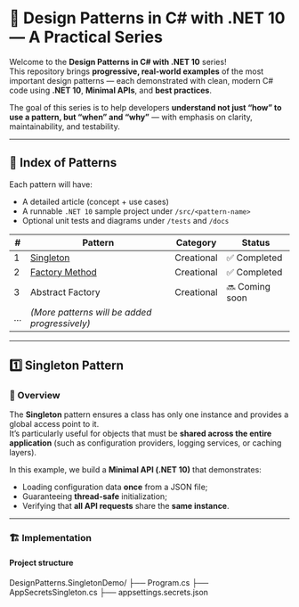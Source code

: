 # 🎯 Design Patterns in C# with .NET 10 — A Practical Series

Welcome to the **Design Patterns in C# with .NET 10** series!  
This repository brings **progressive, real-world examples** of the most important design patterns — each demonstrated with clean, modern C# code using **.NET 10**, **Minimal APIs**, and **best practices**.

The goal of this series is to help developers **understand not just “how” to use a pattern, but “when” and “why”** — with emphasis on clarity, maintainability, and testability.

---

## 🧩 Index of Patterns
Each pattern will have:
- A detailed article (concept + use cases)
- A runnable `.NET 10` sample project under `/src/<pattern-name>`
- Optional unit tests and diagrams under `/tests` and `/docs`

| # | Pattern | Category | Status |
|---|----------|-----------|--------|
| 1 | [Singleton](#1-singleton-pattern) | Creational | ✅ Completed |
| 2 | [Factory Method](#2-factory-method-pattern) | Creational | ✅ Completed |
| 3 | Abstract Factory | Creational | 🔜 Coming soon |
| … | *(More patterns will be added progressively)* | | |

---

## 1️⃣ Singleton Pattern

### 📖 Overview
The **Singleton** pattern ensures a class has only one instance and provides a global access point to it.  
It’s particularly useful for objects that must be **shared across the entire application** (such as configuration providers, logging services, or caching layers).

In this example, we build a **Minimal API (.NET 10)** that demonstrates:
- Loading configuration data **once** from a JSON file;
- Guaranteeing **thread-safe** initialization;
- Verifying that **all API requests** share the **same instance**.

---

### 🏗️ Implementation

#### Project structure
DesignPatterns.SingletonDemo/
├── Program.cs
├── AppSecretsSingleton.cs
├── appsettings.secrets.json